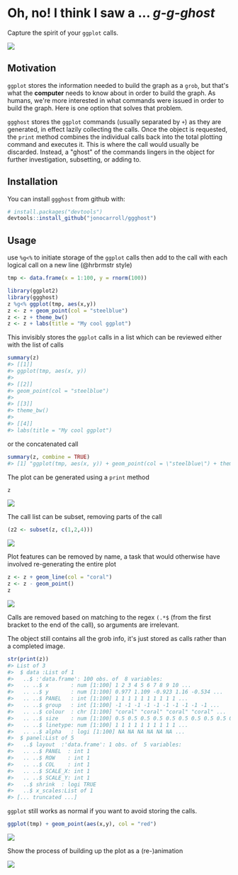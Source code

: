 
<!-- README.md is generated from README.Rmd. Please edit that file -->
Oh, no! I think I saw a ... *g-g-ghost*
=======================================

Capture the spirit of your `ggplot` calls.

![](https://github.com/jonocarroll/ggghost/raw/master/inst/img/scooby.gif)

Motivation
----------

`ggplot` stores the information needed to build the graph as a `grob`, but that's what the **computer** needs to know about in order to build the graph. As humans, we're more interested in what commands were issued in order to build the graph. Here is one option that solves that problem.

`ggghost` stores the `ggplot` commands (usually separated by `+`) as they are generated, in effect lazily collecting the calls. Once the object is requested, the `print` method combines the individual calls back into the total plotting command and executes it. This is where the call would usually be discarded. Instead, a "ghost" of the commands lingers in the object for further investigation, subsetting, or adding to.

Installation
------------

You can install `ggghost` from github with:

``` r
# install.packages("devtools")
devtools::install_github("jonocarroll/ggghost")
```

Usage
-----

use `%g<%` to initiate storage of the `ggplot` calls then add to the call with each logical call on a new line (@hrbrmstr style)

``` r
tmp <- data.frame(x = 1:100, y = rnorm(100))

library(ggplot2)
library(ggghost)
z %g<% ggplot(tmp, aes(x,y))
z <- z + geom_point(col = "steelblue")
z <- z + theme_bw()
z <- z + labs(title = "My cool ggplot")
```

This invisibly stores the `ggplot` calls in a list which can be reviewed either with the list of calls

``` r
summary(z)
#> [[1]]
#> ggplot(tmp, aes(x, y))
#> 
#> [[2]]
#> geom_point(col = "steelblue")
#> 
#> [[3]]
#> theme_bw()
#> 
#> [[4]]
#> labs(title = "My cool ggplot")
```

or the concatenated call

``` r
summary(z, combine = TRUE)
#> [1] "ggplot(tmp, aes(x, y)) + geom_point(col = \"steelblue\") + theme_bw() + labs(title = \"My cool ggplot\")"
```

The plot can be generated using a `print` method

``` r
z
```

![](inst/img/README-unnamed-chunk-6-1.png)

The call list can be subset, removing parts of the call

``` r
(z2 <- subset(z, c(1,2,4)))
```

![](inst/img/README-unnamed-chunk-7-1.png)

Plot features can be removed by name, a task that would otherwise have involved re-generating the entire plot

``` r
z <- z + geom_line(col = "coral")
z <- z - geom_point()
z
```

![](inst/img/README-unnamed-chunk-8-1.png)

Calls are removed based on matching to the regex `(.*$` (from the first bracket to the end of the call), so arguments are irrelevant.

The object still contains all the grob info, it's just stored as calls rather than a completed image.

``` r
str(print(z))
#> List of 3
#>  $ data :List of 1
#>   ..$ :'data.frame': 100 obs. of  8 variables:
#>   .. ..$ x       : num [1:100] 1 2 3 4 5 6 7 8 9 10 ...
#>   .. ..$ y       : num [1:100] 0.977 1.109 -0.923 1.16 -0.534 ...
#>   .. ..$ PANEL   : int [1:100] 1 1 1 1 1 1 1 1 1 1 ...
#>   .. ..$ group   : int [1:100] -1 -1 -1 -1 -1 -1 -1 -1 -1 -1 ...
#>   .. ..$ colour  : chr [1:100] "coral" "coral" "coral" "coral" ...
#>   .. ..$ size    : num [1:100] 0.5 0.5 0.5 0.5 0.5 0.5 0.5 0.5 0.5 0.5 ...
#>   .. ..$ linetype: num [1:100] 1 1 1 1 1 1 1 1 1 1 ...
#>   .. ..$ alpha   : logi [1:100] NA NA NA NA NA NA ...
#>  $ panel:List of 5
#>   ..$ layout  :'data.frame': 1 obs. of  5 variables:
#>   .. ..$ PANEL  : int 1
#>   .. ..$ ROW    : int 1
#>   .. ..$ COL    : int 1
#>   .. ..$ SCALE_X: int 1
#>   .. ..$ SCALE_Y: int 1
#>   ..$ shrink  : logi TRUE
#>   ..$ x_scales:List of 1
#> [... truncated ...]
```

`ggplot` still works as normal if you want to avoid storing the calls.

``` r
ggplot(tmp) + geom_point(aes(x,y), col = "red")
```

![](inst/img/README-unnamed-chunk-10-1.png)

Show the process of building up the plot as a (re-)animation

![](https://github.com/jonocarroll/ggghost/raw/master/inst/img/ggghost.gif)
